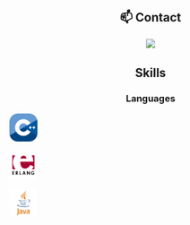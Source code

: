 <div align="center">

## 📫 Contact

<a href="https://skillicons.dev">
  <img src="https://skillicons.dev/icons?i=discord"/>
</a>

## Skills

### Languages
</div>

<p float="left">
  <img src="./assets/cpp-logo.png"
        style="width: 50px; height: 50px;"
        alt="C++ Logo"
        />

  <img src="./assets/erlang-logo.png"
        style="width: 50px; height: 50px;"
        alt="Erlang Logo"
        />

  <img src="./assets/java-logo.png"
        style="width: 50px; height: 50px;"
        alt="Java Logo"
        />
</p>











<!--
**DoubleXEric/DoubleXEric** is a ✨ _special_ ✨ repository because its `README.md` (this file) appears on your GitHub profile.

Here are some ideas to get you started:

- 🔭 I’m currently working on ...
- 🌱 I’m currently learning ...
- 👯 I’m looking to collaborate on ...
- 🤔 I’m looking for help with ...
- 💬 Ask me about ...
- 📫 How to reach me: ...
- 😄 Pronouns: ...
- ⚡ Fun fact: ...
-->
